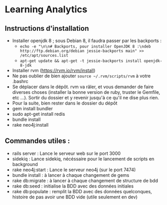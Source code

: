 # Learning Analytics

## Instructions d'installation

 * Installer openjdk 8 ; sous Debian 8, il faudra passer par les backports :
   * `echo -e "\n\n# Backports, pour installer OpenJDK 8 :\ndeb http://ftp.debian.org/debian jessie-backports main" >> /etc/apt/sources.list`
   * `apt-get update && apt-get -t jessie-backports install openjdk-8-jdk`
 * Installer rvm (https://rvm.io/rvm/install)
 * Ne pas oublier de bien ajouter `source ~/.rvm/scripts/rvm` à votre .bashrc
 * Se déplacer dans le dépôt. rvm va râler, et vous demander de faire diverses choses (installer la bonne version de ruby, truster le Gemfile, etc ...). Sortir du dossier et y revenir jusqu'à ce qu'il ne dise plus rien.
 * Pour la suite, bien rester dans le dossier du dépôt
 * gem install bundler
 * sudo apt-get install redis
 * bundle install
 * rake neo4j:install


## Commandes utiles :
* rails server      : Lance le serveur web sur le port 3000
* sidekiq           : Lance sidekiq, nécéssaire pour le lancement de scripts en background
* rake neo4j:start  : Lance le serveur neo4j (sur le port 7474)
* bundle install    : à lancer à chaque changement de gems
* rake db:migrate   : à lancer à chaque changement de structure de bdd
* rake db:seed      : initialise la BDD avec des données initiales
* rake db:populate  : remplit la BDD avec des données quelconques, histoire de pas avoir une BDD vide (utile seulement en dev)
